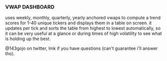 ### VWAP DASHBOARD

uses weekly, monthly, quarterly, yearly anchored vwaps to compute a trend scores for 1-40 unique tickers and displays them in a table on screen. it updates per tick and sorts the table from highest to lowest automatically, so it can be very useful at a glance or during times of high volatility to see what is holding up the best.

@143gojo on twitter, lmk if you have questions (can't guarantee i'll answer tho).

